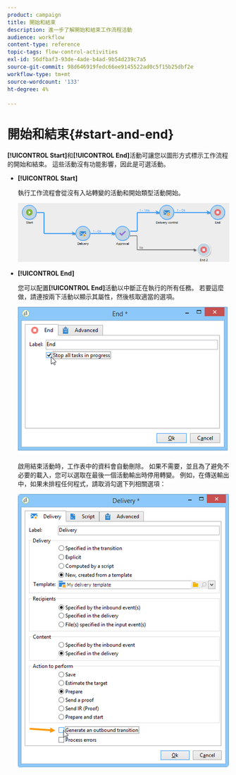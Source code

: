 ```yaml
---
product: campaign
title: 開始和結束
description: 進一步了解開始和結束工作流程活動
audience: workflow
content-type: reference
topic-tags: flow-control-activities
exl-id: 56dfbaf3-93de-4ade-b4ad-9b54d239c7a5
source-git-commit: 98d646919fedc66ee9145522ad0c5f15b25dbf2e
workflow-type: tm+mt
source-wordcount: '133'
ht-degree: 4%

---
```


# 開始和結束{#start-and-end}

**[!UICONTROL Start]**&#x200B;和&#x200B;**[!UICONTROL End]**&#x200B;活動可讓您以圖形方式標示工作流程的開始和結束。 這些活動沒有功能影響，因此是可選活動。

* **[!UICONTROL Start]**

   執行工作流程會從沒有入站轉變的活動和開始類型活動開始。

   ![](assets/s_user_segmentation_start_stop.png)

* **[!UICONTROL End]**

   您可以配置&#x200B;**[!UICONTROL End]**&#x200B;活動以中斷正在執行的所有任務。 若要這麼做，請連按兩下活動以顯示其屬性，然後核取適當的選項。

   ![](assets/s_user_segmentation_end.png)

   啟用結束活動時，工作表中的資料會自動刪除。 如果不需要，並且為了避免不必要的載入，您可以選取在最後一個活動輸出時停用轉變。 例如，在傳送輸出中，如果未排程任何程式，請取消勾選下列相關選項：

   ![](assets/s_advuser_delivery_option_no_output.png)
